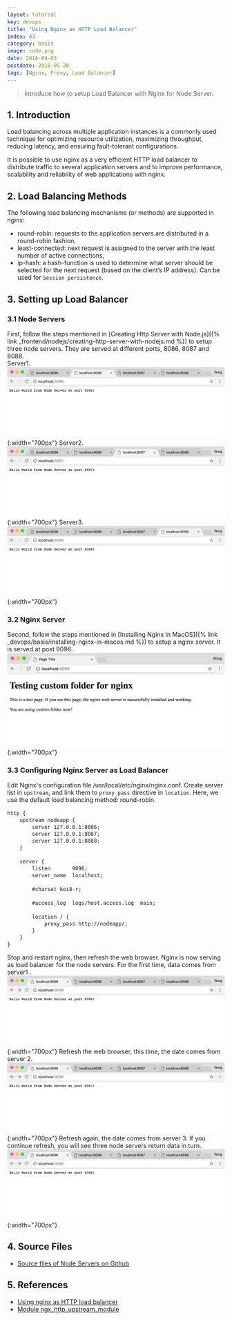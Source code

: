```yaml
---
layout: tutorial
key: devops
title: "Using Nginx as HTTP Load Balancer"
index: 43
category: basis
image: code.png
date: 2016-04-03
postdate: 2018-05-28
tags: [Nginx, Proxy, Load Balancer]
---
```


> Introduce how to setup Load Balancer with Nginx for Node Server.

## 1. Introduction
Load balancing across multiple application instances is a commonly used technique for optimizing resource utilization, maximizing throughput, reducing latency, and ensuring fault-tolerant configurations.

It is possible to use nginx as a very efficient HTTP load balancer to distribute traffic to several application servers and to improve performance, scalability and reliability of web applications with nginx.

## 2. Load Balancing Methods
The following load balancing mechanisms (or methods) are supported in nginx:
* round-robin: requests to the application servers are distributed in a round-robin fashion,
* least-connected: next request is assigned to the server with the least number of active connections,
* ip-hash: a hash-function is used to determine what server should be selected for the next request (based on the client’s IP address). Can be used for `Session persistence`.

## 3. Setting up Load Balancer
### 3.1 Node Servers
First, follow the steps mentioned in [Creating Http Server with Node.js]({% link _frontend/nodejs/creating-http-server-with-nodejs.md %}) to setup three node servers. They are served at different ports, 8086, 8087 and 8088.  
Server1.
![image](/public/images/devops/43/nodeserver1.png){:width="700px"}
Server2.
![image](/public/images/devops/43/nodeserver2.png){:width="700px"}
Server3.
![image](/public/images/devops/43/nodeserver3.png){:width="700px"}
### 3.2 Nginx Server
Second, follow the steps mentioned in [Installing Nginx in MacOS]({% link _devops/basis/installing-nginx-in-macos.md %}) to setup a nginx server. It is served at post 9096.
![image](/public/images/devops/43/nginxserver.png){:width="700px"}  
### 3.3 Configuring Nginx Server as Load Balancer
Edit Nginx's configuration file /usr/local/etc/nginx/nginx.conf. Create server list in `upstream`, and link them to `proxy_pass` directive in `location`. Here, we use the default load balancing method: round-robin.
```raw
http {
    upstream nodeapp {
        server 127.0.0.1:8086;
        server 127.0.0.1:8087;
        server 127.0.0.1:8088;
    }

    server {
        listen       9096;
        server_name  localhost;

        #charset koi8-r;

        #access_log  logs/host.access.log  main;

        location / {
            proxy_pass http://nodeapp/;
        }
    }
}
```
Stop and restart nginx, then refresh the web browser. Nginx is now serving as load balancer for the node servers. For the first time, data comes from server1 .
![image](/public/images/devops/43/balancer1.png){:width="700px"}
Refresh the web browser, this time, the date comes from server 2.
![image](/public/images/devops/43/balancer2.png){:width="700px"}
Refresh again, the date comes from server 3. If you continue refresh, you will see three node servers return data in turn.
![image](/public/images/devops/43/balancer3.png){:width="700px"}

## 4. Source Files
* [Source files of Node Servers on Github](https://github.com/jojozhuang/Tutorials/tree/master/NginxLoadBalancer)

## 5. References
* [Using nginx as HTTP load balancer](http://nginx.org/en/docs/http/load_balancing.html)
* [Module ngx_http_upstream_module](http://nginx.org/en/docs/http/ngx_http_upstream_module.html)
